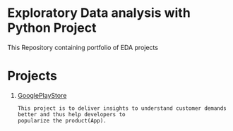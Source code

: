 # Exploratory Data analysis with Python Project 
  
  This Repository containing portfolio of EDA projects 
  
  
  
  # Projects
  1. [GooglePlayStore](https://github.com/Mugunth29/Exploratory-Data-Analysis-with-Python/tree/main/GooglePlaystore)      
                  
         This project is to deliver insights to understand customer demands better and thus help developers to 
         popularize the product(App).
